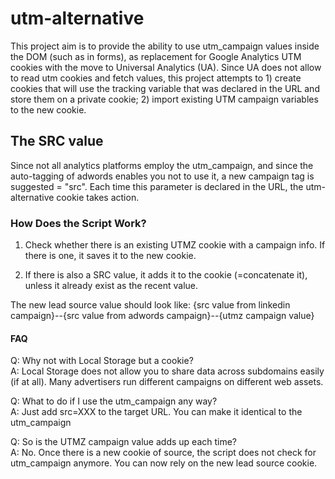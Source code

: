 <h1>utm-alternative</h1>

This project aim is to provide the ability to use utm_campaign values inside the DOM (such as in forms), as replacement for Google Analytics UTM cookies with the move to Universal Analytics (UA). Since UA does not allow to read utm cookies and fetch values, this project attempts to 1) create cookies that will use the tracking variable that was declared in the URL and store them on a private cookie; 2) import existing UTM campaign variables to the new cookie.

<h2>The SRC value</h2>
Since not all analytics platforms employ the utm_campaign, and since the auto-tagging of adwords enables you not to use it, a new campaign tag is suggested = "src". Each time this parameter is declared in the URL, the utm-alternative cookie takes action.

<h3>How Does the Script Work?</h3>

1) Check whether there is an existing UTMZ cookie with a campaign info. If there is one, it saves it to the new cookie. 

2) If there is also a SRC value, it adds it to the cookie (=concatenate it), unless it already exist as the recent value.

The new lead source value should look like: 
{src value from linkedin campaign}--{src value from adwords campaign}--{utmz campaign value}

<h4>FAQ</h4>

Q: Why not with Local Storage but a cookie?<br />
A: Local Storage does not allow you to share data across subdomains easily (if at all). Many advertisers run different campaigns on different web assets.

Q: What to do if I use the utm_campaign any way?<br />
A: Just add src=XXX to the target URL. You can make it identical to the utm_campaign

Q: So is the UTMZ campaign value adds up each time?<br />
A: No. Once there is a new cookie of source, the script does not check for utm_campaign anymore. You can now rely on the new lead source cookie. 
